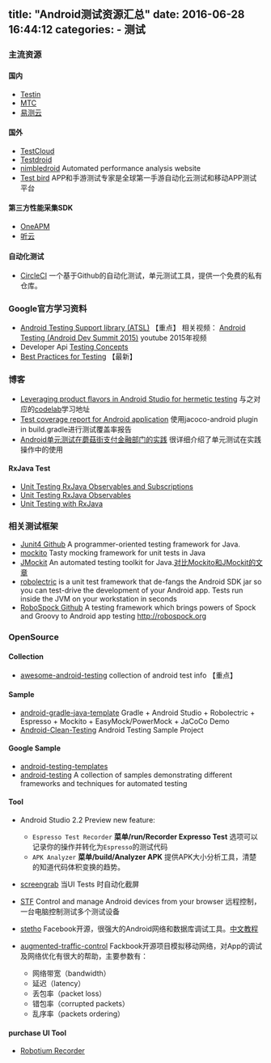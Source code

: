 title: "Android测试资源汇总"
date: 2016-06-28 16:44:12
categories: 
    - 测试
---

### 主流资源

#### 国内

* [Testin](http://www.testin.cn/)
* [MTC](http://mtc.baidu.com/)
* [易测云](http://www.yiceyun.com/)

#### 国外

* [TestCloud](http://www.test-cloud.com/)
* [Testdroid](http://testdroid.com/)
* [nimbledroid](https://nimbledroid.com/) Automated performance analysis website
* [Test bird](http://en.testbird.com/) APP和手游测试专家是全球第一手游自动化云测试和移动APP测试平台

#### 第三方性能采集SDK

* [OneAPM](http://www.oneapm.com/)
* [听云](http://www.tingyun.com/sem1.html)

#### 自动化测试

* [CircleCI](https://circleci.com/) 一个基于Github的自动化测试，单元测试工具，提供一个免费的私有仓库。

### Google官方学习资料

* [Android Testing Support library (ATSL)](https://google.github.io/android-testing-support-library/) 【重点】
相关视频： [Android Testing (Android Dev Summit 2015)](https://www.youtube.com/watch?v=vdasFFfXKOY) youtube 2015年视频
* Developer Api [Testing Concepts](http://developer.android.com/tools/testing/testing_android.html)
* [Best Practices for Testing](http://developer.android.com/training/testing.html) 【最新】


### 博客

* [Leveraging product flavors in Android Studio for hermetic testing](http://android-developers.blogspot.com/2015/12/leveraging-product-flavors-in-android.html) 与之对应的[codelab](https://www.code-labs.io/codelabs/android-testing/index.html#0)学习地址
* [Test coverage report for Android application](http://blog.wittchen.biz.pl/test-coverage-report-for-android-application/) 使用jacoco-android plugin in build.gradle进行测试覆盖率报告
* [Android单元测试在蘑菇街支付金融部门的实践](http://chriszou.com/2016/04/25/android-unit-testing-wechat-group-share.html#rd) 很详细介绍了单元测试在实践操作中的使用

#### RxJava Test

* [Unit Testing RxJava Observables and Subscriptions](http://fedepaol.github.io/blog/2015/09/13/testing-rxjava-observables-subscriptions/)
* [Unit Testing RxJava Observables](https://medium.com/ribot-labs/unit-testing-rxjava-6e9540d4a329)
* [Unit Testing with RxJava](http://alexismas.com/blog/2015/05/20/unit-testing-rxjava/)

### 相关测试框架

* [Junit4 Github](https://github.com/junit-team/junit4) A programmer-oriented testing framework for Java.
* [mockito](https://github.com/mockito/mockito) Tasty mocking framework for unit tests in Java
* [JMockit](http://jmockit.org/) An automated testing toolkit for Java.[对比Mockito和JMockit的文章](http://stackoverflow.com/questions/4105592/comparison-between-mockito-vs-jmockit-why-is-mockito-voted-better-than-jmockit)
* [robolectric](http://robolectric.org/) is a unit test framework that de-fangs the Android SDK jar so you can test-drive the development of your Android app. Tests run inside the JVM on your workstation in seconds
* [RoboSpock Github](https://github.com/robospock/RoboSpock) A testing framework which brings powers of Spock and Groovy to Android app testing http://robospock.org

### OpenSource

#### Collection

* [awesome-android-testing](http://github.com/hotchemi/awesome-android-testing) collection of android test info 【重点】

#### Sample

* [android-gradle-java-template](https://github.com/jaredsburrows/android-gradle-java-template) Gradle + Android Studio + Robolectric + Espresso + Mockito + EasyMock/PowerMock + JaCoCo Demo
* [Android-Clean-Testing](https://github.com/txusballesteros/Android-Clean-Testing) Android Testing Sample Project

#### Google Sample

* [android-testing-templates](http://https//github.com/googlesamples/android-testing-templates)
* [android-testing](http://https//github.com/googlesamples/android-testing) A collection of samples demonstrating different frameworks and techniques for automated testing

#### Tool

* Android Studio 2.2 Preview new feature:
    * `Espresso Test Recorder` **菜单/run/Recorder Expresso Test** 选项可以记录你的操作并转化为`Espresso`的测试代码
    * `APK Analyzer` **菜单/build/Analyzer APK** 提供APK大小分析工具，清楚的知道代码体积变换的趋势。

* [screengrab](https://github.com/fastlane/screengrab) 当UI Tests 时自动化截屏

* [STF](http://github.com/openstf/stf) Control and manage Android devices from your browser 远程控制，一台电脑控制测试多个测试设备

* [stetho](https://github.com/facebook/stetho) Facebook开源，很强大的Android网络和数据库调试工具。[中文教程](http://www.open-open.com/lib/view/open1429362252939.html)

* [augmented-traffic-control](https://github.com/facebook/augmented-traffic-control) Fackbook开源项目模拟移动网络，对App的调试及网络优化有很大的帮助，主要参数有：
    * 网络带宽（bandwidth）
    * 延迟（latency）
    * 丢包率（packet loss）
    * 错包率（corrupted packets）
    * 乱序率（packets ordering）

#### purchase UI Tool

* [Robotium Recorder](http://robotium.com/)
